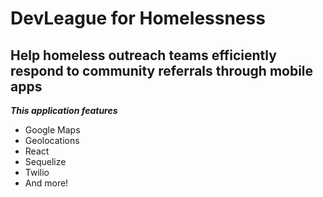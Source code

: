 DevLeague for Homelessness
==========================
Help homeless outreach teams efficiently respond to community referrals through mobile apps
----

***This application features***
  - Google Maps
  - Geolocations
  - React
  - Sequelize
  - Twilio
  - And more!

